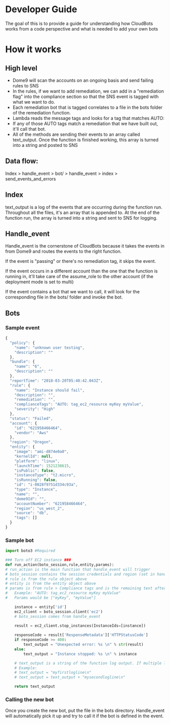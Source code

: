# Developer Guide
The goal of this is to provide a guide for understanding how CloudBots works from a code perspective and what is needed to add your own bots

# How it works

## High level
- Dome9 will scan the accounts on an ongoing basis and send failing rules to SNS
- In the rules, if we want to add remediation, we can add in a "remediation flag" into the compliance section so that the SNS event is tagged with what we want to do. 
- Each remediation bot that is tagged correlates to a file in the bots folder of the remediation function. 
- Lambda reads the message tags and looks for a tag that matches AUTO: <anything>
- If any of those AUTO tags match a remediation that we have built out, it'll call that bot.
- All of the methods are sending their events to an array called text_output. Once the function is finished working, this array is turned into a string and posted to SNS

## Data flow:
Index > handle_event > bot/<action> > handle_event > index > send_events_and_errors

## Index
text_output is a log of the events that are occurring during the function run. Throughout all the files, it's an array that is appended to. At the end of the function run, the array is turned into a string and sent to SNS for logging. 

## Handle_event
Handle_event is the cornerstone of CloudBots because it takes the events in from Dome9 and routes the events to the right function. 

If the event is "passing" or there's no remediation tag, it skips the event. 

If the event occurs in a different account than the one that the function is running in, it'll take care of the assume_role to the other account (if the deployment mode is set to multi)

If the event contains a bot that we want to call, it will look for the corresponding file in the bots/ folder and invoke the bot.

## Bots

### Sample event
```javascript
{
  "policy": {
    "name": "unknown user testing",
    "description": ""
  },
  "bundle": {
    "name": "6",
    "description": ""
  },
  "reportTime": "2018-03-20T05:40:42.043Z",
  "rule": {
    "name": "Instance should fail",
    "description": "",
    "remediation": "",
    "complianceTags": "AUTO: tag_ec2_resource myKey myValue",
    "severity": "High"
  },
  "status": "Failed",
  "account": {
    "id": "621958466464",
    "vendor": "Aws"
  },
  "region": "Oregon",
  "entity": {
    "image": "ami-d874e0a0",
    "kernelId": null,
    "platform": "linux",
    "launchTime": 1521238615,
    "isPublic": false,
    "instanceType": "t2.micro",
    "isRunning": false,
    "id": "i-0028f9751d334c93a",
    "type": "Instance",
    "name": "",
    "dome9Id": "",
    "accountNumber": "621958466464",
    "region": "us_west_2",
    "source": "db",
    "tags": []
  }
}
```

### Sample bot
```python
import boto3 #Required

### Turn off EC2 instance ###
def run_action(boto_session,rule,entity,params): 
# run_action is the main function that handle_event will trigger
# boto_session contains the session credentials and region (set in handle_event). 
# rule is from the rule object above
# entity is from the entity object above
# params is from rule > Compliance tags and is the remaining text after AUTO: <bot>. 
#   Example: "AUTO: tag_ec2_resource myKey myValue"
#   Params would be ["myKey", "myValue"]

    instance = entity['id']
    ec2_client = boto_session.client('ec2')
    # boto_session comes from handle_event
    
    result = ec2_client.stop_instances(InstanceIds=[instance])

    responseCode = result['ResponseMetadata']['HTTPStatusCode']
    if responseCode >= 400:
        text_output = "Unexpected error: %s \n" % str(result)
    else:
        text_output = "Instance stopped: %s \n" % instance

    # text_output is a string of the function log output. If multiple logs need to be added, append it to the end of the string with a newline.
    # Example:
    # text_output = "myfirstlogline\n"
    # text_output = text_output + "mysecondlogline\n"

    return text_output 
```

### Calling the new bot
Once you create the new bot, put the file in the bots directory. Handle_event will automatically pick it up and try to call it if the bot is defined in the event. 